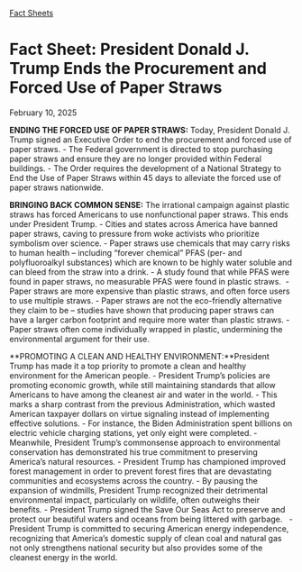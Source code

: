 [Fact Sheets](https://www.whitehouse.gov/fact-sheets/)

# 					Fact Sheet: President Donald J. Trump Ends the Procurement and Forced Use of Paper Straws				

February 10, 2025

**ENDING THE FORCED USE OF PAPER STRAWS:** Today, President Donald J. Trump signed an Executive Order to end the procurement and forced use of paper straws.
    - The Federal government is directed to stop purchasing paper straws and ensure they are no longer provided within Federal buildings.
    - The Order requires the development of a National Strategy to End the Use of Paper Straws within 45 days to alleviate the forced use of paper straws nationwide.

**BRINGING BACK COMMON SENSE:** The irrational campaign against plastic straws has forced Americans to use nonfunctional paper straws. This ends under President Trump.
    - Cities and states across America have banned paper straws, caving to pressure from woke activists who prioritize symbolism over science.
    - Paper straws use chemicals that may carry risks to human health – including “forever chemical” PFAS (per- and polyfluoroalkyl substances) which are known to be highly water soluble and can bleed from the straw into a drink.       - A study found that while PFAS were found in paper straws, no measurable PFAS were found in plastic straws.  
    - Paper straws are more expensive than plastic straws, and often force users to use multiple straws.
    - Paper straws are not the eco-friendly alternative they claim to be – studies have shown that producing paper straws can have a larger carbon footprint and require more water than plastic straws.
    - Paper straws often come individually wrapped in plastic, undermining the environmental argument for their use.

**PROMOTING A CLEAN AND HEALTHY ENVIRONMENT:**President Trump has made it a top priority to promote a clean and healthy environment for the American people.
    - President Trump’s policies are promoting economic growth, while still maintaining standards that allow Americans to have among the cleanest air and water in the world.
    - This marks a sharp contrast from the previous Administration, which wasted American taxpayer dollars on virtue signaling instead of implementing effective solutions.       - For instance, the Biden Administration spent billions on electric vehicle charging stations, yet only eight were completed. 
    - Meanwhile, President Trump’s commonsense approach to environmental conservation has demonstrated his true commitment to preserving America’s natural resources.
    - President Trump has championed improved forest management in order to prevent forest fires that are devastating communities and ecosystems across the country.
    - By pausing the expansion of windmills, President Trump recognized their detrimental environmental impact, particularly on wildlife, often outweighs their benefits.
    - President Trump signed the Save Our Seas Act to preserve and protect our beautiful waters and oceans from being littered with garbage.  
    - President Trump is committed to securing American energy independence, recognizing that America’s domestic supply of clean coal and natural gas not only strengthens national security but also provides some of the cleanest energy in the world.
